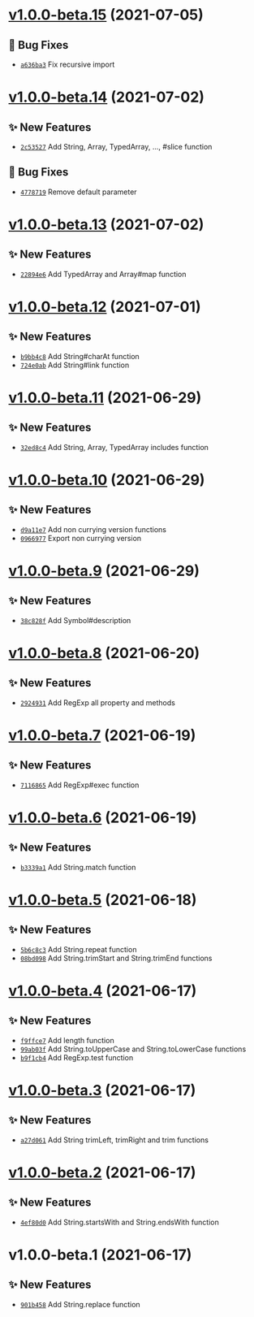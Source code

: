 # [v1.0.0-beta.15](https://github.com/TomokiMiyauci/core-fn/compare/v1.0.0-beta.14...v1.0.0-beta.15) (2021-07-05)

## 🐛 Bug Fixes
- [`a636ba3`](https://github.com/TomokiMiyauci/core-fn/commit/a636ba3)   Fix recursive import

# [v1.0.0-beta.14](https://github.com/TomokiMiyauci/core-fn/compare/v1.0.0-beta.13...v1.0.0-beta.14) (2021-07-02)

## ✨ New Features
- [`2c53527`](https://github.com/TomokiMiyauci/core-fn/commit/2c53527)   Add String, Array, TypedArray, ..., #slice function 

## 🐛 Bug Fixes
- [`4778719`](https://github.com/TomokiMiyauci/core-fn/commit/4778719)   Remove default parameter

# [v1.0.0-beta.13](https://github.com/TomokiMiyauci/core-fn/compare/v1.0.0-beta.12...v1.0.0-beta.13) (2021-07-02)

## ✨ New Features
- [`22894e6`](https://github.com/TomokiMiyauci/core-fn/commit/22894e6)   Add TypedArray and Array#map function

# [v1.0.0-beta.12](https://github.com/TomokiMiyauci/core-fn/compare/v1.0.0-beta.11...v1.0.0-beta.12) (2021-07-01)

## ✨ New Features
- [`b9bb4c8`](https://github.com/TomokiMiyauci/core-fn/commit/b9bb4c8)   Add String#charAt function 
- [`724e0ab`](https://github.com/TomokiMiyauci/core-fn/commit/724e0ab)   Add String#link function

# [v1.0.0-beta.11](https://github.com/TomokiMiyauci/core-fn/compare/v1.0.0-beta.10...v1.0.0-beta.11) (2021-06-29)

## ✨ New Features
- [`32ed8c4`](https://github.com/TomokiMiyauci/core-fn/commit/32ed8c4)   Add String, Array, TypedArray includes function

# [v1.0.0-beta.10](https://github.com/TomokiMiyauci/core-fn/compare/v1.0.0-beta.9...v1.0.0-beta.10) (2021-06-29)

## ✨ New Features
- [`d9a11e7`](https://github.com/TomokiMiyauci/core-fn/commit/d9a11e7)   Add non currying version functions 
- [`0966977`](https://github.com/TomokiMiyauci/core-fn/commit/0966977)   Export non currying version

# [v1.0.0-beta.9](https://github.com/TomokiMiyauci/core-fn/compare/v1.0.0-beta.8...v1.0.0-beta.9) (2021-06-29)

## ✨ New Features
- [`38c828f`](https://github.com/TomokiMiyauci/core-fn/commit/38c828f)   Add Symbol#description

# [v1.0.0-beta.8](https://github.com/TomokiMiyauci/core-fn/compare/v1.0.0-beta.7...v1.0.0-beta.8) (2021-06-20)

## ✨ New Features
- [`2924931`](https://github.com/TomokiMiyauci/core-fn/commit/2924931)   Add RegExp all property and methods

# [v1.0.0-beta.7](https://github.com/TomokiMiyauci/core-fn/compare/v1.0.0-beta.6...v1.0.0-beta.7) (2021-06-19)

## ✨ New Features
- [`7116865`](https://github.com/TomokiMiyauci/core-fn/commit/7116865)   Add RegExp#exec function

# [v1.0.0-beta.6](https://github.com/TomokiMiyauci/core-fn/compare/v1.0.0-beta.5...v1.0.0-beta.6) (2021-06-19)

## ✨ New Features
- [`b3339a1`](https://github.com/TomokiMiyauci/core-fn/commit/b3339a1)   Add String.match function

# [v1.0.0-beta.5](https://github.com/TomokiMiyauci/core-fn/compare/v1.0.0-beta.4...v1.0.0-beta.5) (2021-06-18)

## ✨ New Features
- [`5b6c8c3`](https://github.com/TomokiMiyauci/core-fn/commit/5b6c8c3)   Add String.repeat function 
- [`08bd098`](https://github.com/TomokiMiyauci/core-fn/commit/08bd098)   Add String.trimStart and String.trimEnd functions

# [v1.0.0-beta.4](https://github.com/TomokiMiyauci/core-fn/compare/v1.0.0-beta.3...v1.0.0-beta.4) (2021-06-17)

## ✨ New Features
- [`f9ffce7`](https://github.com/TomokiMiyauci/core-fn/commit/f9ffce7)   Add length function 
- [`99ab03f`](https://github.com/TomokiMiyauci/core-fn/commit/99ab03f)   Add String.toUpperCase and String.toLowerCase functions 
- [`b9f1cb4`](https://github.com/TomokiMiyauci/core-fn/commit/b9f1cb4)   Add RegExp.test function

# [v1.0.0-beta.3](https://github.com/TomokiMiyauci/core-fn/compare/v1.0.0-beta.2...v1.0.0-beta.3) (2021-06-17)

## ✨ New Features
- [`a27d061`](https://github.com/TomokiMiyauci/core-fn/commit/a27d061)   Add String trimLeft, trimRight and trim functions

# [v1.0.0-beta.2](https://github.com/TomokiMiyauci/core-fn/compare/v1.0.0-beta.1...v1.0.0-beta.2) (2021-06-17)

## ✨ New Features
- [`4ef80d0`](https://github.com/TomokiMiyauci/core-fn/commit/4ef80d0)   Add String.startsWith and String.endsWith function

# v1.0.0-beta.1 (2021-06-17)

## ✨ New Features
- [`901b458`](https://github.com/TomokiMiyauci/core-fn/commit/901b458)   Add String.replace function
